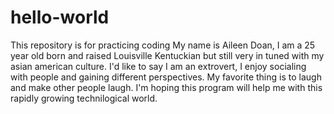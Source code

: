 # hello-world
This repository is for practicing coding 
My name is Aileen Doan, I am a 25 year old born and raised Louisville Kentuckian but still very in tuned with my asian american culture. I'd like to say I am an extrovert, I enjoy socialing with people and gaining different perspectives. My favorite thing is to laugh and make other people laugh. I'm hoping this program will help me with this rapidly growing technilogical world. 
